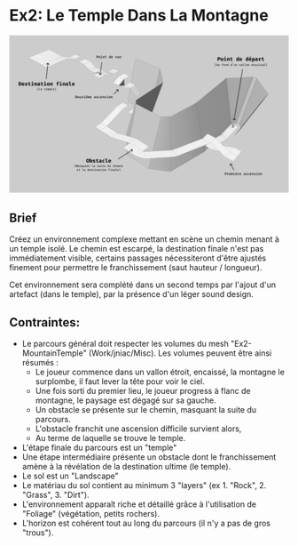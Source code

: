 # Ex2: Le Temple Dans La Montagne

<img width="640" src="overview.jpg">

## Brief

Créez un environnement complexe mettant en scène un chemin menant à un temple isolé.
Le chemin est escarpé, la destination finale n'est pas immédiatement visible, 
certains passages nécessiteront d'être ajustés finement pour permettre le 
franchissement (saut hauteur / longueur).

Cet environnement sera complété dans un second temps par l'ajout d'un artefact 
(dans le temple), par la présence d'un léger sound design.

## Contraintes: 
- Le parcours général doit respecter les volumes du mesh "Ex2-MountainTemple" 
  (Work/jniac/Misc). Les volumes peuvent être ainsi résumés : 
    - Le joueur commence dans un vallon étroit, encaissé, la montagne le surplombe, 
    il faut lever la tête pour voir le ciel. 
    - Une fois sorti du premier lieu, le joueur progress à flanc de montagne, le 
    paysage est dégagé sur sa gauche.
    - Un obstacle se présente sur le chemin, masquant la suite du parcours.
    - L'obstacle franchit une ascension difficile survient alors,
    - Au terme de laquelle se trouve le temple.
- L'étape finale du parcours est un "temple"
- Une étape intermédiaire présente un obstacle dont le franchissement amène 
  à la révélation de la destination ultime (le temple).
- Le sol est un "Landscape"
- Le matériau du sol contient au minimum 3 "layers" (ex 1. "Rock", 2. "Grass", 3. "Dirt").
- L'environnement apparaît riche et détaillé grâce à l'utilisation de "Foliage" 
  (végétation, petits rochers).
- L'horizon est cohérent tout au long du parcours (il n'y a pas de gros "trous").
